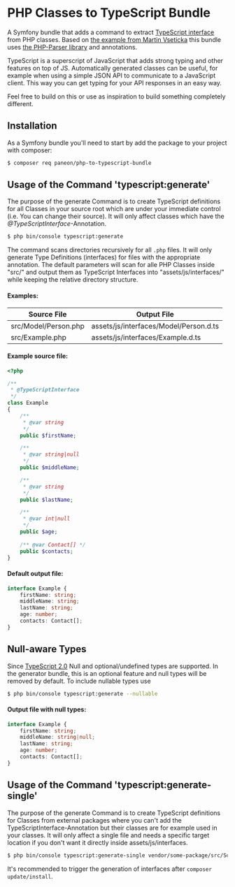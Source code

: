PHP Classes to TypeScript Bundle
======

A Symfony bundle that adds a command to extract [TypeScript interface](https://www.typescriptlang.org/docs/handbook/interfaces.html)
from PHP classes. Based on [the example from Martin Vseticka](https://stackoverflow.com/questions/33176888/export-php-interface-to-typescript-interface-or-vice-versa?answertab=votes#tab-top)
this bundle uses [the PHP-Parser library](https://github.com/nikic/PHP-Parser) and annotations.

TypeScript is a superscript of JavaScript that adds strong typing and other features on top of JS.
Automatically generated classes can be useful, for example when using a simple JSON API to communicate to a JavaScript client.
This way you can get typing for your API responses in an easy way.

Feel free to build on this or use as inspiration to build something completely different.

## Installation

As a Symfony bundle you'll need to start by add the package to your project with composer:

```bash
$ composer req paneon/php-to-typescript-bundle
```


## Usage of the Command 'typescript:generate'

The purpose of the generate Command is to create TypeScript definitions for all Classes in your source root which are
under your immediate control (i.e. You can change their source).
It will only affect classes which have the *@TypeScriptInterface*-Annotation.

```bash
$ php bin/console typescript:generate
```

The command scans directories recursively for all `.php` files.
It will only generate Type Definitions (interfaces) for files with the appropriate annotation.
The default parameters will scan for alle PHP Classes inside "src/" and output them as TypeScript Interfaces into
"assets/js/interfaces/" while keeping the relative directory structure.

#### Examples:

Source File           | Output File
--------------------- | -------------
src/Model/Person.php  | assets/js/interfaces/Model/Person.d.ts
src/Example.php       | assets/js/interfaces/Example.d.ts

#### Example source file:
```php
<?php

/**
 * @TypeScriptInterface
 */
class Example
{
    /**
     * @var string
     */
    public $firstName;

    /**
     * @var string|null
     */
    public $middleName;

    /**
     * @var string
     */
    public $lastName;

    /**
     * @var int|null
     */
    public $age;
    
    /** @var Contact[] */
    public $contacts;
}
```

#### Default output file:

```typescript
interface Example {
    firstName: string;
    middleName: string;
    lastName: string;
    age: number;
    contacts: Contact[];
}
```

## Null-aware Types
Since [TypeScript 2.0](https://www.typescriptlang.org/docs/handbook/release-notes/typescript-2-0.html#null--and-undefined-aware-types)
Null and optional/undefined types are supported. In the generator bundle, this is an optional feature and null types will be removed by default. To include nullable types use
```bash
$ php bin/console typescript:generate --nullable
```


#### Output file with null types:

```typescript
interface Example {
    firstName: string;
    middleName: string|null;
    lastName: string;
    age: number;
    contacts: Contact[];
}
```


## Usage of the Command 'typescript:generate-single'

The purpose of the generate Command is to create TypeScript definitions for Classes from external packages where you
can't add the TypeScriptInterface-Annotation but their classes are for example used in your classes.
It will only affect a single file and needs a specific target location if you don't want it directly inside assets/js/interfaces.

```bash
$ php bin/console typescript:generate-single vendor/some-package/src/SomeDir/DTO/SomeoneElsesClass.php assets/js/external/some-package/
```

It's recommended to trigger the generation of interfaces after `composer update/install`.

